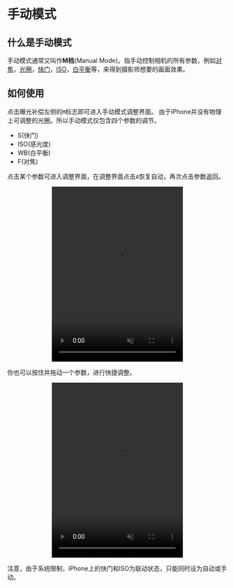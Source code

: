 # 手动模式
## 什么是手动模式
手动模式通常又叫作**M档**(Manual Mode)。指手动控制相机的所有参数，例如[对焦](https://baike.baidu.com/item/对焦/8718254?fr=ge_ala)，[光圈](https://baike.baidu.com/item/光圈/94964)，[快门](https://baike.baidu.com/item/快门/82245)，[ISO](https://baike.baidu.com/item/感光度/2577807?fromtitle=iso&fromid=5397601#viewPageContent)，[白平衡](https://baike.baidu.com/item/白平衡)等，来得到摄影师想要的画面效果。

## 如何使用
点击曝光补偿左侧的`M`标志即可进入手动模式调整界面。
由于iPhone并没有物理上可调整的光圈。所以手动模式仅包含四个参数的调节。

- S(快门)
- ISO(感光度)
- WB(白平衡)
- F(对焦)

点击某个参数可进入调整界面，在调整界面点击`A`恢复自动，再次点击参数返回。
<p align= "center">
<video width="600" height="400" muted style="max-width: 300px; width: 100%;" controls="controls">
  <source src="/src/normal.mp4" type="video/mp4" >
</video>
</p>

你也可以按住并拖动一个参数，进行快捷调整。
<p align= "center">
<video width="600" height="400"  muted  style="max-width: 300px; width: 100%;" controls="controls">
  <source src="/src/original.mp4" type="video/mp4" >
</video>
</p>


注意，由于系统限制，iPhone上的快门和ISO为联动状态，只能同时设为自动或手动。